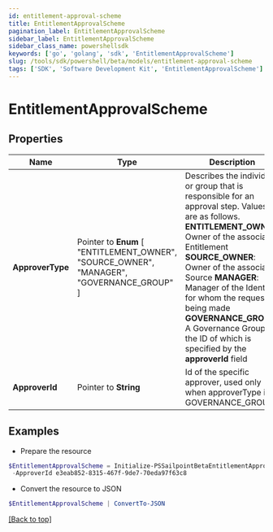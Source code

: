 ```yaml
---
id: entitlement-approval-scheme
title: EntitlementApprovalScheme
pagination_label: EntitlementApprovalScheme
sidebar_label: EntitlementApprovalScheme
sidebar_class_name: powershellsdk
keywords: ['go', 'golang', 'sdk', 'EntitlementApprovalScheme'] 
slug: /tools/sdk/powershell/beta/models/entitlement-approval-scheme
tags: ['SDK', 'Software Development Kit', 'EntitlementApprovalScheme']
---
```



# EntitlementApprovalScheme

## Properties

Name | Type | Description | Notes
------------ | ------------- | ------------- | -------------
**ApproverType** |  Pointer to  **Enum** [  "ENTITLEMENT_OWNER",    "SOURCE_OWNER",    "MANAGER",    "GOVERNANCE_GROUP" ] | Describes the individual or group that is responsible for an approval step. Values are as follows.  **ENTITLEMENT_OWNER**: Owner of the associated Entitlement  **SOURCE_OWNER**: Owner of the associated Source  **MANAGER**: Manager of the Identity for whom the request is being made  **GOVERNANCE_GROUP**: A Governance Group, the ID of which is specified by the **approverId** field | [optional] 
**ApproverId** |  Pointer to **String** | Id of the specific approver, used only when approverType is GOVERNANCE_GROUP | [optional] 

## Examples

- Prepare the resource
```powershell
$EntitlementApprovalScheme = Initialize-PSSailpointBetaEntitlementApprovalScheme  -ApproverType GOVERNANCE_GROUP `
 -ApproverId e3eab852-8315-467f-9de7-70eda97f63c8
```

- Convert the resource to JSON
```powershell
$EntitlementApprovalScheme | ConvertTo-JSON
```


[[Back to top]](#) 

